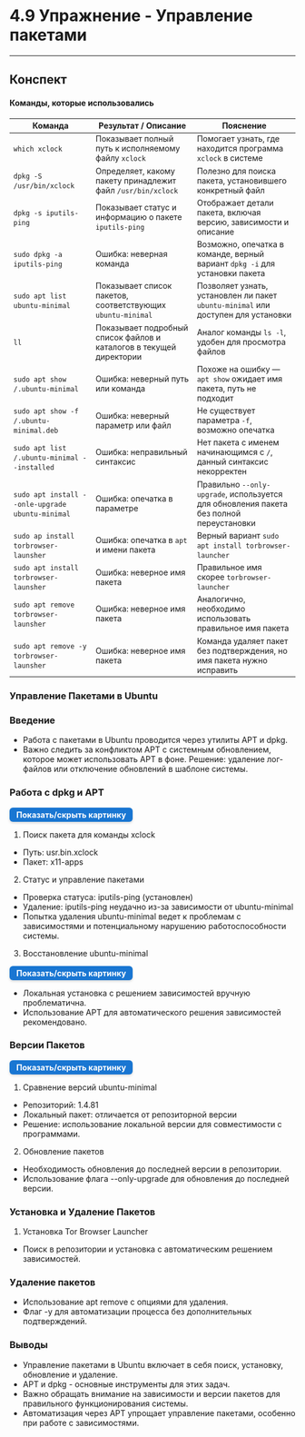# 4.9 Упражнение - Управление пакетами

---

## Конспект

#### Команды, которые использовались

| Команда                                          | Результат / Описание                                                | Пояснение                                                                               |
|--------------------------------------------------|---------------------------------------------------------------------|-----------------------------------------------------------------------------------------|
| `which xclock`                                   | Показывает полный путь к исполняемому файлу `xclock`                | Помогает узнать, где находится программа `xclock` в системе                             |
| `dpkg -S /usr/bin/xclock`                        | Определяет, какому пакету принадлежит файл `/usr/bin/xclock`        | Полезно для поиска пакета, установившего конкретный файл                                |
| `dpkg -s iputils-ping`                           | Показывает статус и информацию о пакете `iputils-ping`              | Отображает детали пакета, включая версию, зависимости и описание                        |
| `sudo dpkg -a iputils-ping`                      | Ошибка: неверная команда                                            | Возможно, опечатка в команде, верный вариант `dpkg -i` для установки пакета             |
| `sudo apt list ubuntu-minimal`                   | Показывает список пакетов, соответствующих `ubuntu-minimal`         | Позволяет узнать, установлен ли пакет `ubuntu-minimal` или доступен для установки       |
| `ll`                                             | Показывает подробный список файлов и каталогов в текущей директории | Аналог команды `ls -l`, удобен для просмотра файлов                                     |
| `sudo apt show /.ubuntu-minimal`                 | Ошибка: неверный путь или команда                                   | Похоже на ошибку — `apt show` ожидает имя пакета, путь не подходит                      |
| `sudo apt show -f /.ubuntu-minimal.deb`          | Ошибка: неверный параметр или файл                                  | Не существует параметра `-f`, возможно опечатка                                         |
| `sudo apt list /.ubuntu-minimal --installed`     | Ошибка: неправильный синтаксис                                      | Нет пакета с именем начинающимся с `/`, данный синтаксис некорректен                    |
| `sudo apt install --onle-upgrade ubuntu-minimal` | Ошибка: опечатка в параметре                                        | Правильно `--only-upgrade`, используется для обновления пакета без полной переустановки |
| `sudo ap install torbrowser-launsher`            | Ошибка: опечатка в `apt` и имени пакета                             | Верный вариант `sudo apt install torbrowser-launcher`                                   |
| `sudo apt install torbrowser-launsher`           | Ошибка: неверное имя пакета                                         | Правильное имя скорее `torbrowser-launcher`                                             |
| `sudo apt remove torbrowser-launsher`            | Ошибка: неверное имя пакета                                         | Аналогично, необходимо использовать правильное имя пакета                               |
| `sudo apt remove -y torbrowser-launsher`         | Ошибка: неверное имя пакета                                         | Команда удаляет пакет без подтверждения, но имя пакета нужно исправить                  |

### Управление Пакетами в Ubuntu

### Введение

- Работа с пакетами в Ubuntu проводится через утилиты APT и dpkg.
- Важно следить за конфликтом APT с системным обновлением, которое может использовать APT в фоне. Решение: удаление
  лог-файлов или отключение обновлений в шаблоне системы.

### Работа с dpkg и APT

<details> <summary style=" 
          display: inline-block; 
          padding: 4px 12px; 
          background-color: #1976d2; 
          color: white; font-weight: bold; border-radius: 6px; 
          cursor: pointer; box-shadow: 0 2px 4px rgba(0,0,0,0.15); 
          transition: background-color 0.3s; font-size: 14px; 
          margin: 0 auto; text-align: center;" 
          onmouseover="this.style.backgroundColor='#1565c0'" 
          onmouseout="this.style.backgroundColor='#1976d2'" > 
          Показать/скрыть картинку </summary> <div style="text-align: center; margin-top: 10px;"> 
          <img src="/4%20%20Управление%20пакетами/learn.png" alt="Dbeaver" style="display: block; 
          margin: 0 auto; max-width: 90%; height: auto;"> </div> 
</details>

1. Поиск пакета для команды xclock

- Путь: usr.bin.xclock
- Пакет: x11-apps

2. Статус и управление пакетами

- Проверка статуса: iputils-ping (установлен)
- Удаление: iputils-ping неудачно из-за зависимости от ubuntu-minimal
- Попытка удаления ubuntu-minimal ведет к проблемам с зависимостями и потенциальному нарушению работоспособности
  системы.

3. Восстановление ubuntu-minimal

<details> <summary style=" 
          display: inline-block; 
          padding: 4px 12px; 
          background-color: #1976d2; 
          color: white; font-weight: bold; border-radius: 6px; 
          cursor: pointer; box-shadow: 0 2px 4px rgba(0,0,0,0.15); 
          transition: background-color 0.3s; font-size: 14px; 
          margin: 0 auto; text-align: center;" 
          onmouseover="this.style.backgroundColor='#1565c0'" 
          onmouseout="this.style.backgroundColor='#1976d2'" > 
          Показать/скрыть картинку </summary> <div style="text-align: center; margin-top: 10px;"> 
          <img src="/4%20%20Управление%20пакетами/learn2.png" alt="Dbeaver" style="display: block; 
          margin: 0 auto; max-width: 90%; height: auto;"> </div> 
</details>

- Локальная установка с решением зависимостей вручную проблематична.
- Использование APT для автоматического решения зависимостей рекомендовано.

### Версии Пакетов

<details> <summary style=" 
          display: inline-block; 
          padding: 4px 12px; 
          background-color: #1976d2; 
          color: white; font-weight: bold; border-radius: 6px; 
          cursor: pointer; box-shadow: 0 2px 4px rgba(0,0,0,0.15); 
          transition: background-color 0.3s; font-size: 14px; 
          margin: 0 auto; text-align: center;" 
          onmouseover="this.style.backgroundColor='#1565c0'" 
          onmouseout="this.style.backgroundColor='#1976d2'" > 
          Показать/скрыть картинку </summary> <div style="text-align: center; margin-top: 10px;"> 
          <img src="/4%20%20Управление%20пакетами/learn3.png" alt="Dbeaver" style="display: block; 
          margin: 0 auto; max-width: 90%; height: auto;"> </div> 
</details>

1. Сравнение версий ubuntu-minimal

- Репозиторий: 1.4.81
- Локальный пакет: отличается от репозиторной версии
- Решение: использование локальной версии для совместимости с программами.

2. Обновление пакетов

- Необходимость обновления до последней версии в репозитории.
- Использование флага --only-upgrade для обновления до последней версии.

### Установка и Удаление Пакетов

1. Установка Tor Browser Launcher

- Поиск в репозитории и установка с автоматическим решением зависимостей.

### Удаление пакетов

- Использование apt remove с опциями для удаления.
- Флаг -y для автоматизации процесса без дополнительных подтверждений.

### Выводы

- Управление пакетами в Ubuntu включает в себя поиск, установку, обновление и удаление.
- APT и dpkg - основные инструменты для этих задач.
- Важно обращать внимание на зависимости и версии пакетов для правильного функционирования системы.
- Автоматизация через APT упрощает управление пакетами, особенно при работе с зависимостями.